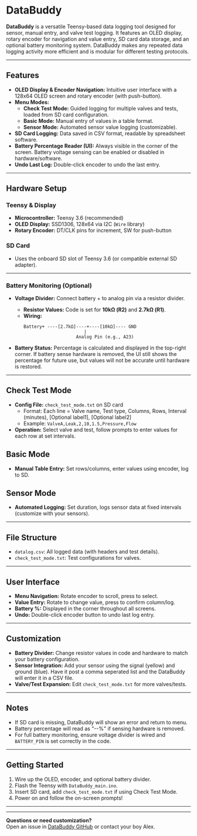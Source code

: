 # DataBuddy

**DataBuddy** is a versatile Teensy-based data logging tool designed for sensor, manual entry, and valve test logging. It features an OLED display, rotary encoder for navigation and value entry, SD card data storage, and an optional battery monitoring system. DataBuddy makes any repeated data logging activity more efficient and is modular for different testing protocols.

---

## Features

- **OLED Display & Encoder Navigation:** Intuitive user interface with a 128x64 OLED screen and rotary encoder (with push-button).
- **Menu Modes:**
  - **Check Test Mode:** Guided logging for multiple valves and tests, loaded from SD card configuration.
  - **Basic Mode:** Manual entry of values in a table format.
  - **Sensor Mode:** Automated sensor value logging (customizable).
- **SD Card Logging:** Data saved in CSV format, readable by spreadsheet software.
- **Battery Percentage Reader (UI):** Always visible in the corner of the screen. Battery voltage sensing can be enabled or disabled in hardware/software.
- **Undo Last Log:** Double-click encoder to undo the last entry.


---

## Hardware Setup

### Teensy & Display

- **Microcontroller:** Teensy 3.6 (recommended)
- **OLED Display:** SSD1306, 128x64 via I2C (`Wire` library)
- **Rotary Encoder:** DT/CLK pins for increment, SW for push-button

### SD Card

- Uses the onboard SD slot of Teensy 3.6 (or compatible external SD adapter).

---

### Battery Monitoring (Optional)

- **Voltage Divider:** Connect battery + to analog pin via a resistor divider.
  - **Resistor Values:** Code is set for **10kΩ (R2)** and **2.7kΩ (R1)**.
  - **Wiring:** 
    ```
    Battery+ ----[2.7kΩ]----+----[10kΩ]---- GND
                           |
                        Analog Pin (e.g., A23)
    ```

- **Battery Status:** Percentage is calculated and displayed in the top-right corner. If battery sense hardware is removed, the UI still shows the percentage for future use, but values will not be accurate until hardware is restored.

---

## Check Test Mode

- **Config File:** `check_test_mode.txt` on SD card
  - Format: Each line = Valve name, Test type, Columns, Rows, Interval (minutes), [Optional label1], [Optional label2]
  - Example: `ValveA,Leak,2,10,1.5,Pressure,Flow`
- **Operation:** Select valve and test, follow prompts to enter values for each row at set intervals.

## Basic Mode

- **Manual Table Entry:** Set rows/columns, enter values using encoder, log to SD.

## Sensor Mode

- **Automated Logging:** Set duration, logs sensor data at fixed intervals (customize with your sensors).

---

## File Structure

- `datalog.csv`: All logged data (with headers and test details).
- `check_test_mode.txt`: Test configurations for valves.

---

## User Interface

- **Menu Navigation:** Rotate encoder to scroll, press to select.
- **Value Entry:** Rotate to change value, press to confirm column/log.
- **Battery %:** Displayed in the corner throughout all screens.
- **Undo:** Double-click encoder button to undo last log entry.

---

## Customization

- **Battery Divider:** Change resistor values in code and hardware to match your battery configuration.
- **Sensor Integration:** Add your sensor using the signal (yellow) and ground (blue). Have it post a comma seperated list and the DataBuddy will enter it in a CSV file.
- **Valve/Test Expansion:** Edit `check_test_mode.txt` for more valves/tests.

---

## Notes

- If SD card is missing, DataBuddy will show an error and return to menu.
- Battery percentage will read as "--%" if sensing hardware is removed.
- For full battery monitoring, ensure voltage divider is wired and `BATTERY_PIN` is set correctly in the code.

---

## Getting Started

1. Wire up the OLED, encoder, and optional battery divider.
2. Flash the Teensy with `DataBuddy_main.ino`.
3. Insert SD card, add `check_test_mode.txt` if using Check Test Mode.
4. Power on and follow the on-screen prompts!

---



---

**Questions or need customization?**  
Open an issue in [DataBuddy GitHub](https://github.com/alexcrespo98/DataBuddy) or contact your boy Alex.
